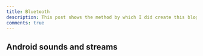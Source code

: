 ```yaml
---
title: Bluetooth
description: This post shows the method by which I did create this blog site. It's is not easy but also not difficult to bring up a site. The interesting thing is I have to do some code to change the appearance and to add some new features.
comments: true
---
```

## Android sounds and streams